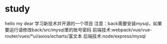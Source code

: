 # study
hello my dear
学习新技术并开源的一个项目
注意：back需要安装mysql，如果要运行请修改back/src/mysql里的账号密码
前端技术:webpack/vue/vue-router/vuex/*ui/axios/echarts/富文本
后端技术:node/express/mysql
